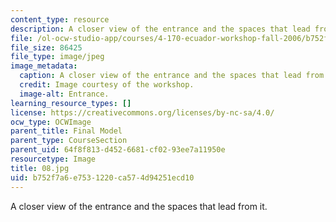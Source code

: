 ```yaml
---
content_type: resource
description: A closer view of the entrance and the spaces that lead from it.
file: /ol-ocw-studio-app/courses/4-170-ecuador-workshop-fall-2006/b752f7a6e7531220ca574d94251ecd10_08.jpg
file_size: 86425
file_type: image/jpeg
image_metadata:
  caption: A closer view of the entrance and the spaces that lead from it.
  credit: Image courtesy of the workshop.
  image-alt: Entrance.
learning_resource_types: []
license: https://creativecommons.org/licenses/by-nc-sa/4.0/
ocw_type: OCWImage
parent_title: Final Model
parent_type: CourseSection
parent_uid: 64f8f813-d452-6681-cf02-93ee7a11950e
resourcetype: Image
title: 08.jpg
uid: b752f7a6-e753-1220-ca57-4d94251ecd10
---
```

A closer view of the entrance and the spaces that lead from it.